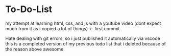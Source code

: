 # To-Do-List
my attempt at learning html, css, and js with a youtube video (dont expect much from it as i copied a lot of things) <- first commit

Hate dealing with git errors, so i just published it automatically via vscode
this is a completed version of my previous todo list that i deleted because of the reason above
awesome
